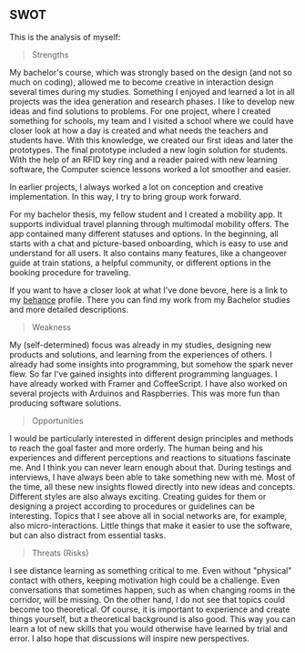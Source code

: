 ## SWOT

This is the analysis of myself:
> Strengths

My bachelor's course, which was strongly based on the design (and not so much on coding), allowed me to become creative in interaction design several times during my studies.
Something I enjoyed and learned a lot in all projects was the idea generation and research phases. I like to develop new ideas and find solutions to problems.
For one project, where I created something for schools, my team and I visited a school where we could have closer look at how a day is created and what needs the teachers and students have.
With this knowledge, we created our first ideas and later the prototypes. The final prototype included a new login solution for students. With the help of an RFID key ring and a reader paired with new learning software, the Computer science lessons worked a lot smoother and easier.

In earlier projects, I always worked a lot on conception and creative implementation. In this way, I try to bring group work forward.

For my bachelor thesis, my fellow student and I created a mobility app. It supports individual travel planning through multimodal mobility offers. The app contained many different statuses and options. In the beginning, all starts with a chat and picture-based onboarding, which is easy to use and understand for all users. It also contains many features, like a changeover guide at train stations, a helpful community, or different options in the booking procedure for traveling.

If you want to have a closer look at what I've done bevore, here is a link to my [behance](https://www.behance.net/sarahwach) profile. There you can find my work from my Bachelor studies and more detailed descriptions.


> Weakness

My (self-determined) focus was already in my studies, designing new products and solutions, and learning from the experiences of others. I already had some insights into programming, but somehow the spark never flew. So far I've gained insights into different programming languages. I have already worked with Framer and CoffeeScript. I have also worked on several projects with Arduinos and Raspberries. This was more fun than producing software solutions.

> Opportunities

I would be particularly interested in different design principles and methods to reach the goal faster and more orderly. The human being and his experiences and different perceptions and reactions to situations fascinate me. And I think you can never learn enough about that. During testings and interviews, I have always been able to take something new with me. Most of the time, all these new insights flowed directly into new ideas and concepts. Different styles are also always exciting. Creating guides for them or designing a project according to procedures or guidelines can be interesting. Topics that I see above all in social networks are, for example, also micro-interactions. Little things that make it easier to use the software, but can also distract from essential tasks.

> Threats (Risks)

I see distance learning as something critical to me. Even without "physical" contact with others, keeping motivation high could be a challenge. Even conversations that sometimes happen, such as when changing rooms in the corridor, will be missing. On the other hand, I do not see that topics could become too theoretical. Of course, it is important to experience and create things yourself, but a theoretical background is also good. This way you can learn a lot of new skills that you would otherwise have learned by trial and error. I also hope that discussions will inspire new perspectives.
